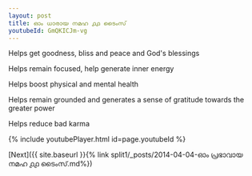 ```yaml
---
layout: post
title: ഓം ധാരായ നമഹ ൧൧ ടൈംസ്
youtubeId: GmQKICJm-vg
---
```

 
 
Helps get goodness, bliss and peace and God's blessings
 
Helps remain focused, help generate inner energy 
 
Helps boost physical and mental health 
 
Helps remain grounded and generates a sense of gratitude towards the greater power 
 
Helps reduce bad karma
 
 
 
 


{% include youtubePlayer.html id=page.youtubeId %}
 
[Next]({{ site.baseurl }}{% link  split1/_posts/2014-04-04-ഓം പ്രഭാവായ നമഹ ൧൧ ടൈംസ്.md%})
 
